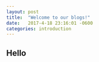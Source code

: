 ```yaml
---
layout: post
title:  "Welcome to our blogs!"
date:   2017-4-18 23:16:01 -0600
categories: introduction
---
```


## Hello
